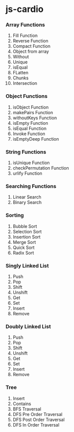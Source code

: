 # js-cardio

### Array Functions

1. Fill Function
2. Reverse Function
3. Compact Function
4. Object from array
5. Without
6. Unique
7. isEqual
8. FLatten
9. Chunks
10. Intersection

### Object Functions

1. isObject Function
2. makePairs Function
3. withoutKeys Function
4. isEmpty Function
5. isEqual Function
6. Invoke Function
7. isEmptyDeep Function

### String Functions

1. isUnique Function
2. checkPermutation Function
3. urlify Function

### Searching Functions

1. Linear Search
2. Binary Search

### Sorting

1. Bubble Sort
2. Selection Sort
3. Insertion Sort
4. Merge Sort
5. Quick Sort
6. Radix Sort

### Singly Linked List

1. Push
2. Pop
3. Shift
4. Unshift
5. Get
6. Set
7. Insert
8. Remove

### Doubly Linked List

1. Push
2. Pop
3. Shift
4. Unshift
5. Get
6. Set
7. Insert
8. Remove

### Tree

1. Insert
2. Contains
3. BFS Traversal
4. DFS Pre Order Traversal
5. DFS Post Order Traversal
6. DFS In Order Traversal

